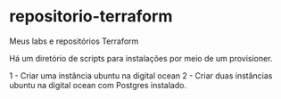# repositorio-terraform
Meus labs e repositórios Terraform

Há um diretório de scripts para instalações por meio de um provisioner.


1 - Criar uma instância ubuntu na digital ocean 
2 - Criar duas instâncias ubuntu na digital ocean com Postgres instalado.